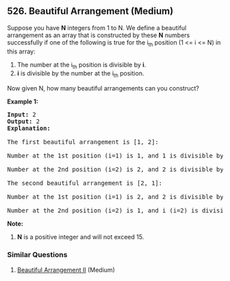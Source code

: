 ## 526. Beautiful Arrangement (Medium)

<p>
Suppose you have <b>N</b> integers from 1 to N. We define a beautiful arrangement as an array that is constructed by these <b>N</b> numbers successfully if one of the following is true for the i<sub>th</sub> position (1 <= i <= N) in this array:
<ol>
<li>The number at the i<sub>th</sub> position is divisible by <b>i</b>.</li>
<li><b>i</b> is divisible by the number at the i<sub>th</sub> position.</li>
</ol>
</p>

<p>
Now given N, how many beautiful arrangements can you construct?
</p>

<p><b>Example 1:</b><br />
<pre>
<b>Input:</b> 2
<b>Output:</b> 2
<b>Explanation:</b> 
<br/>The first beautiful arrangement is [1, 2]:
<br/>Number at the 1st position (i=1) is 1, and 1 is divisible by i (i=1).
<br/>Number at the 2nd position (i=2) is 2, and 2 is divisible by i (i=2).
<br/>The second beautiful arrangement is [2, 1]:
<br/>Number at the 1st position (i=1) is 2, and 2 is divisible by i (i=1).
<br/>Number at the 2nd position (i=2) is 1, and i (i=2) is divisible by 1.
</pre>
</p>

<p><b>Note:</b><br>
<ol>
<li><b>N</b> is a positive integer and will not exceed 15.</li>
</ol>
</p>

### Similar Questions
  1. [Beautiful Arrangement II](https://github.com/openset/leetcode/tree/master/solution/beautiful-arrangement-ii) (Medium)

